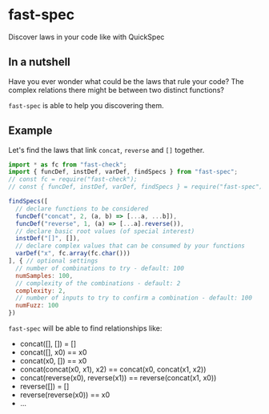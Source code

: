 # fast-spec

Discover laws in your code like with QuickSpec

## In a nutshell

Have you ever wonder what could be the laws that rule your code? The complex relations there might be between two distinct functions?

`fast-spec` is able to help you discovering them.

## Example

Let's find the laws that link `concat`, `reverse` and `[]` together.

```js
import * as fc from "fast-check";
import { funcDef, instDef, varDef, findSpecs } from "fast-spec";
// const fc = require("fast-check");
// const { funcDef, instDef, varDef, findSpecs } = require("fast-spec");

findSpecs([
  // declare functions to be considered
  funcDef("concat", 2, (a, b) => [...a, ...b]),
  funcDef("reverse", 1, (a) => [...a].reverse()),
  // declare basic root values (of special interest)
  instDef("[]", []),
  // declare complex values that can be consumed by your functions
  varDef("x", fc.array(fc.char()))
], { // optional settings
  // number of combinations to try - default: 100
  numSamples: 100,
  // complexity of the combinations - default: 2
  complexity: 2,
  // number of inputs to try to confirm a combination - default: 100
  numFuzz: 100
})
```

`fast-spec` will be able to find relationships like:
- concat([], []) = []
- concat([], x0) == x0
- concat(x0, []) == x0
- concat(concat(x0, x1), x2) == concat(x0, concat(x1, x2))
- concat(reverse(x0), reverse(x1)) == reverse(concat(x1, x0))
- reverse([]) = []
- reverse(reverse(x0)) == x0
- ...
